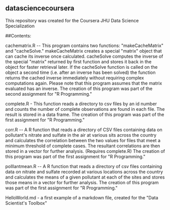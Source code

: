 ## datasciencecoursera
This repository was created for the Coursera JHU Data Science Specialization

##Contents:

cachematrix.R -- This program contains two functions: "makeCacheMatrix" and "cacheSolve."  makeCacheMatrix creates a special "matrix" object that can cache its inverse once calculated.  cacheSolve computes the inverse of the special "matrix" returned by first function and stores it back in the object for faster retrieval later.  If the cacheSolve function is called on the object a second time (i.e. after an inverse has been solved) the function returns the cached inverse immediately without requiring complex computations again.  Please note that this program assumes that the matrix evaluated has an inverse. The creation of this program was part of the second assignment for "R Programming."

complete.R - This function reads a directory to csv files by an id number and counts the number of complete observations are found in each file.  The result is stored in a data frame.  The creation of this program was part of the first assignment for "R Programming."
 
 corr.R -- A R function that reads a directory of CSV files containing data on pollutant's nitrate and sulfate in the air at various sits across the country and calculates the correlation between the two values for files that meet a minimum threshold of complete cases.  The resultant correlations are then stored in a vector for further analysis. (Requires complete.R) The creation of this program was part of the first assignment for "R Programming."

 polllantmean.R -- A R function that reads a directory of csv files containing data on nitrate and sulfate recorded at various locations across the country and calculates the means of a given pollutant at each of the sites and stores those means in a vector for further analysis.  The creation of this program was part of the first assignment for "R Programming."

 HelloWorld.md - a first example of a markdown file, created for the "Data Scientist's Toolbox"